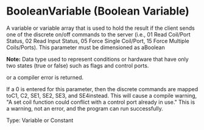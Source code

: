 # BooleanVariable (Boolean Variable)

A variable or variable array that is used to hold the result if the client sends one of the discrete on/off commands to the server (i.e., 01 Read Coil/Port Status, 02 Read Input Status, 05 Force Single Coil/Port, 15 Force Multiple Coils/Ports). This parameter must be dimensioned as aBoolean

**Note:** Data type used to represent conditions or hardware that have only two states (true or false) such as flags and control ports.

or a compiler error is returned.

If a 0 is entered for this parameter, then the discrete commands are mapped toC1, C2, SE1, SE2, SE3, and SE4instead. This will cause a compile warning, "A set coil function could conflict with a control port already in use." This is a warning, not an error, and the program can run successfully.

Type: Variable or Constant

